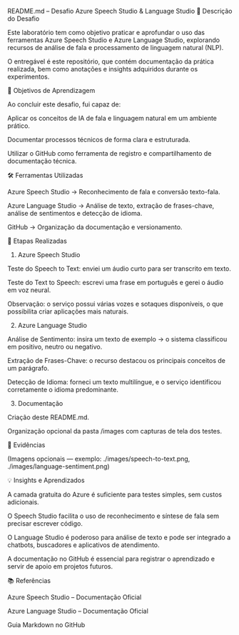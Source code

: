 README.md – Desafio Azure Speech Studio & Language Studio
📌 Descrição do Desafio

Este laboratório tem como objetivo praticar e aprofundar o uso das ferramentas Azure Speech Studio e Azure Language Studio, explorando recursos de análise de fala e processamento de linguagem natural (NLP).

O entregável é este repositório, que contém documentação da prática realizada, bem como anotações e insights adquiridos durante os experimentos.

🎯 Objetivos de Aprendizagem

Ao concluir este desafio, fui capaz de:

Aplicar os conceitos de IA de fala e linguagem natural em um ambiente prático.

Documentar processos técnicos de forma clara e estruturada.

Utilizar o GitHub como ferramenta de registro e compartilhamento de documentação técnica.

🛠️ Ferramentas Utilizadas

Azure Speech Studio → Reconhecimento de fala e conversão texto-fala.

Azure Language Studio → Análise de texto, extração de frases-chave, análise de sentimentos e detecção de idioma.

GitHub → Organização da documentação e versionamento.

🚀 Etapas Realizadas
1. Azure Speech Studio

Teste do Speech to Text: enviei um áudio curto para ser transcrito em texto.

Teste do Text to Speech: escrevi uma frase em português e gerei o áudio em voz neural.

Observação: o serviço possui várias vozes e sotaques disponíveis, o que possibilita criar aplicações mais naturais.

2. Azure Language Studio

Análise de Sentimento: insira um texto de exemplo → o sistema classificou em positivo, neutro ou negativo.

Extração de Frases-Chave: o recurso destacou os principais conceitos de um parágrafo.

Detecção de Idioma: forneci um texto multilíngue, e o serviço identificou corretamente o idioma predominante.

3. Documentação

Criação deste README.md.

Organização opcional da pasta /images com capturas de tela dos testes.

📸 Evidências

(Imagens opcionais — exemplo: ./images/speech-to-text.png, ./images/language-sentiment.png)

💡 Insights e Aprendizados

A camada gratuita do Azure é suficiente para testes simples, sem custos adicionais.

O Speech Studio facilita o uso de reconhecimento e síntese de fala sem precisar escrever código.

O Language Studio é poderoso para análise de texto e pode ser integrado a chatbots, buscadores e aplicativos de atendimento.

A documentação no GitHub é essencial para registrar o aprendizado e servir de apoio em projetos futuros.

📚 Referências

Azure Speech Studio – Documentação Oficial

Azure Language Studio – Documentação Oficial

Guia Markdown no GitHub
